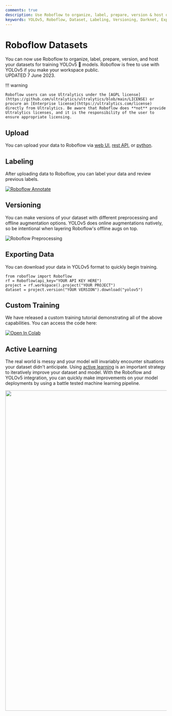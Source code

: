 ```yaml
---
comments: true
description: Use Roboflow to organize, label, prepare, version & host datasets for training YOLOv5 models. Upload via UI, API, or Python, making versions with custom preprocessing and offline augmentation. Export in YOLOv5 format and access custom training tutorials. Use active learning to improve model deployments.
keywords: YOLOv5, Roboflow, Dataset, Labeling, Versioning, Darknet, Export, Python, Upload, Active Learning, Preprocessing
---
```


# Roboflow Datasets

You can now use Roboflow to organize, label, prepare, version, and host your datasets for training YOLOv5 🚀 models.
Roboflow is free to use with YOLOv5 if you make your workspace public.  
UPDATED 7 June 2023.

!!! warning

    Roboflow users can use Ultralytics under the [AGPL license](https://github.com/ultralytics/ultralytics/blob/main/LICENSE) or procure an [Enterprise license](https://ultralytics.com/license) directly from Ultralytics. Be aware that Roboflow does **not** provide Ultralytics licenses, and it is the responsibility of the user to ensure appropriate licensing.

## Upload

You can upload your data to Roboflow
via [web UI](https://docs.roboflow.com/adding-data), [rest API](https://docs.roboflow.com/adding-data/upload-api),
or [python](https://docs.roboflow.com/python).

## Labeling

After uploading data to Roboflow, you can label your data and review previous labels.

[![Roboflow Annotate](https://roboflow-darknet.s3.us-east-2.amazonaws.com/roboflow-annotate.gif)](https://roboflow.com/annotate)

## Versioning

You can make versions of your dataset with different preprocessing and offline augmentation options. YOLOv5 does online
augmentations natively, so be intentional when layering Roboflow's offline augs on top.

![Roboflow Preprocessing](https://roboflow-darknet.s3.us-east-2.amazonaws.com/robolfow-preprocessing.png)

## Exporting Data

You can download your data in YOLOv5 format to quickly begin training.

```
from roboflow import Roboflow
rf = Roboflow(api_key="YOUR API KEY HERE")
project = rf.workspace().project("YOUR PROJECT")
dataset = project.version("YOUR VERSION").download("yolov5")
```

## Custom Training

We have released a custom training tutorial demonstrating all of the above capabilities. You can access the code here:

[![Open In Colab](https://colab.research.google.com/assets/colab-badge.svg)](https://colab.research.google.com/github/roboflow-ai/yolov5-custom-training-tutorial/blob/main/yolov5-custom-training.ipynb)

## Active Learning

The real world is messy and your model will invariably encounter situations your dataset didn't anticipate.
Using [active learning](https://blog.roboflow.com/what-is-active-learning/) is an important strategy to iteratively
improve your dataset and model. With the Roboflow and YOLOv5 integration, you can quickly make improvements on your
model deployments by using a battle tested machine learning pipeline.

<p align=""><a href="https://roboflow.com/?ref=ultralytics"><img width="1000" src="https://uploads-ssl.webflow.com/5f6bc60e665f54545a1e52a5/615627e5824c9c6195abfda9_computer-vision-cycle.png"/></a></p>